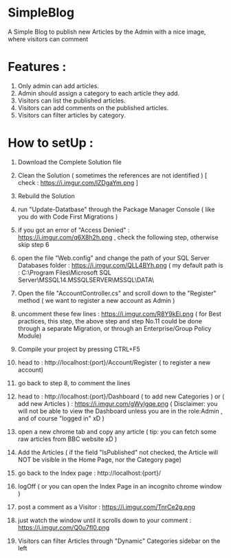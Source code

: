 # SimpleBlog
A Simple Blog to publish new Articles by the Admin with a nice image, where visitors can comment

# Features :
1. Only admin can add articles.
2. Admin should assign a category to each article they add.
3. Visitors can list the published articles.
4. Visitors can add comments on the published articles.
5. Visitors can filter articles by category.


# How to setUp :
1. Download the Complete Solution file
2. Clean the Solution ( sometimes the references are not identified ) [ check : https://i.imgur.com/lZDgaYm.png ]
3. Rebuild the Solution 
4. run "Update-Datatbase" through the Package Manager Console  ( like you do with Code First Migrations )
5. if you got an error of "Access Denied" : https://i.imgur.com/q6X8h2h.png , check the following step, otherwise skip step 6
6. open the file "Web.config" and change the path of your SQL Server Databases folder : https://i.imgur.com/QLL4BYh.png
   ( my default path is : C:\Program Files\Microsoft SQL Server\MSSQL14.MSSQLSERVER\MSSQL\DATA\ 

7. Open the file "AccountController.cs" and scroll down to the "Register" method ( we want to register a new account as Admin )
8. uncomment these few lines : https://i.imgur.com/R8Y9kEi.png
   ( for Best practices, this step, the above step and step No.11 could be done through a separate Migration, or through an Enterprise/Group Policy Module)

9. Compile your project by pressing CTRL+F5
10. head to : http://localhost:{port}/Account/Register  ( to register a new account)
11. go back to step 8, to comment the lines
12. head to :  http://localhost:{port}/Dashboard ( to add new Categories ) or ( add new Articles ) : https://i.imgur.com/gWylgqe.png
    ( Disclaimer: you will not be able to view the Dashboard unless you are in the role:Admin , and of course "logged in" xD ) 
    
13. open a new chrome tab and copy any article ( tip:  you can fetch some raw articles from BBC website xD )
14. Add the Articles ( if the field "IsPublished" not checked, the Article will NOT be visible in the Home Page, nor the Category page)
15. go back to the Index page : http://localhost:{port}/
16. logOff ( or you can open the Index Page in an incognito chrome window )
17. post a comment as a Visitor : https://i.imgur.com/TnrCe2g.png
18. just watch the window until it scrolls down to your comment : https://i.imgur.com/Q0u7fI0.png
19. Visitors can filter Articles through "Dynamic" Categories sidebar on the left
